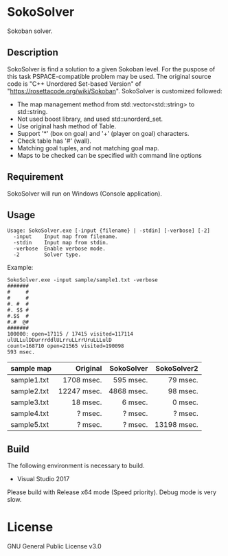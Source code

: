 # SokoSolver
Sokoban solver.

## Description
SokoSolver is find a solution to a given Sokoban level.
For the puspose of this task PSPACE-compatible problem may be used.
The original source code is "C++ Unordered Set-based Version" of "https://rosettacode.org/wiki/Sokoban".
SokoSolver is customized followed:
- The map management method from std::vector&lt;std::string&gt; to std::string.
- Not used boost library, and used std::unorderd_set.
- Use original hash method of Table.
- Support '*' (box on goal) and '+' (player on goal) characters.
- Check table has '#' (wall).
- Matching goal tuples, and not matching goal map.
- Maps to be checked can be specified with command line options

## Requirement
SokoSolver will run on Windows (Console application).

## Usage
~~~
Usage: SokoSolver.exe [-input {filename} | -stdin] [-verbose] [-2]
  -input    Input map from filename.
  -stdin    Input map from stdin.
  -verbose  Enable verbose mode.
  -2        Solver type.
~~~

Example:
~~~
SokoSolver.exe -input sample/sample1.txt -verbose
#######
#     #
#     #
#. #  #
#. $$ #
#.$$  #
#.#  @#
#######
100000: open=17115 / 17415 visited=117114
ulULLulDDurrrddlULrruLLrrUruLLLulD
count=168710 open=21565 visited=190098
593 msec.
~~~

| sample map  | Original    | SokoSolver  | SokoSolver2 |
|:------------|------------:|------------:|------------:|
| sample1.txt |  1708 msec. |   595 msec. |    79 msec. |
| sample2.txt | 12247 msec. |  4868 msec. |    98 msec. |
| sample3.txt |    18 msec. |     6 msec. |     0 msec. |
| sample4.txt |     ? msec. |     ? msec. |     ? msec. |
| sample5.txt |     ? msec. |     ? msec. | 13198 msec. |

## Build
The following environment is necessary to build.
- Visual Studio 2017

Please build with Release x64 mode (Speed priority).
Debug mode is very slow.

# License
GNU General Public License v3.0
